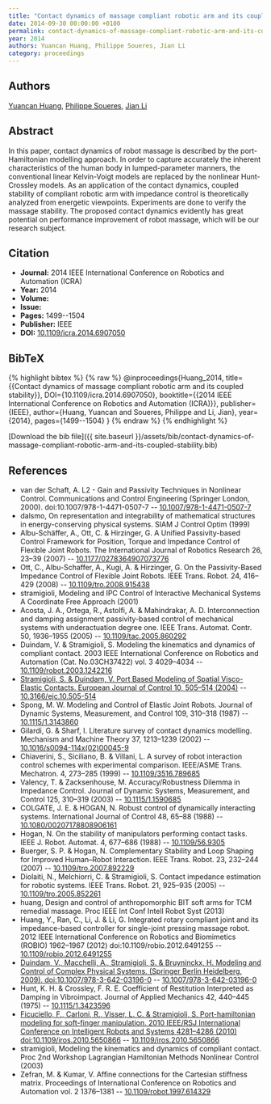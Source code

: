 ```yaml
---
title: "Contact dynamics of massage compliant robotic arm and its coupled stability"
date: 2014-09-30 00:00:00 +0100
permalink: contact-dynamics-of-massage-compliant-robotic-arm-and-its-coupled-stability
year: 2014
authors: Yuancan Huang, Philippe Soueres, Jian Li
category: proceedings
---
```

 
## Authors
[Yuancan Huang](authors/yuancan-huang), [Philippe Soueres](authors/philippe-soueres), [Jian Li](authors/jian-li)
 
## Abstract
In this paper, contact dynamics of robot massage is described by the port-Hamiltonian modelling approach. In order to capture accurately the inherent characteristics of the human body in lumped-parameter manners, the conventional linear Kelvin-Voigt models are replaced by the nonlinear Hunt-Crossley models. As an application of the contact dynamics, coupled stability of compliant robotic arm with impedance control is theoretically analyzed from energetic viewpoints. Experiments are done to verify the massage stability. The proposed contact dynamics evidently has great potential on performance improvement of robot massage, which will be our research subject.
 
## Citation
- **Journal:** 2014 IEEE International Conference on Robotics and Automation (ICRA)
- **Year:** 2014
- **Volume:** 
- **Issue:** 
- **Pages:** 1499--1504
- **Publisher:** IEEE
- **DOI:** [10.1109/icra.2014.6907050](https://doi.org/10.1109/icra.2014.6907050)
 
## BibTeX
{% highlight bibtex %}
{% raw %}
@inproceedings{Huang_2014,
  title={{Contact dynamics of massage compliant robotic arm and its coupled stability}},
  DOI={10.1109/icra.2014.6907050},
  booktitle={{2014 IEEE International Conference on Robotics and Automation (ICRA)}},
  publisher={IEEE},
  author={Huang, Yuancan and Soueres, Philippe and Li, Jian},
  year={2014},
  pages={1499--1504}
}
{% endraw %}
{% endhighlight %}
 
[Download the bib file]({{ site.baseurl }}/assets/bib/contact-dynamics-of-massage-compliant-robotic-arm-and-its-coupled-stability.bib)
 
## References
- van der Schaft, A. L2 - Gain and Passivity Techniques in Nonlinear Control. Communications and Control Engineering (Springer London, 2000). doi:10.1007/978-1-4471-0507-7 -- [10.1007/978-1-4471-0507-7](https://doi.org/10.1007/978-1-4471-0507-7)
- dalsmo, On representation and integrability of mathematical structures in energy-conserving physical systems. SIAM J Control Optim (1999)
- Albu-Schäffer, A., Ott, C. & Hirzinger, G. A Unified Passivity-based Control Framework for Position, Torque and                 Impedance Control of Flexible Joint Robots. The International Journal of Robotics Research 26, 23–39 (2007) -- [10.1177/0278364907073776](https://doi.org/10.1177/0278364907073776)
- Ott, C., Albu-Schaffer, A., Kugi, A. & Hirzinger, G. On the Passivity-Based Impedance Control of Flexible Joint Robots. IEEE Trans. Robot. 24, 416–429 (2008) -- [10.1109/tro.2008.915438](https://doi.org/10.1109/tro.2008.915438)
- stramigioli, Modeling and IPC Control of Interactive Mechanical Systems A Coordinate Free Approach (2001)
- Acosta, J. A., Ortega, R., Astolfi, A. & Mahindrakar, A. D. Interconnection and damping assignment passivity-based control of mechanical systems with underactuation degree one. IEEE Trans. Automat. Contr. 50, 1936–1955 (2005) -- [10.1109/tac.2005.860292](https://doi.org/10.1109/tac.2005.860292)
- Duindam, V. & Stramigioli, S. Modeling the kinematics and dynamics of compliant contact. 2003 IEEE International Conference on Robotics and Automation (Cat. No.03CH37422) vol. 3 4029–4034 -- [10.1109/robot.2003.1242216](https://doi.org/10.1109/robot.2003.1242216)
- [Stramigioli, S. & Duindam, V. Port Based Modeling of Spatial Visco-Elastic Contacts. European Journal of Control 10, 505–514 (2004)](port-based-modeling-of-spatial-visco-elastic-contacts) -- [10.3166/ejc.10.505-514](https://doi.org/10.3166/ejc.10.505-514)
- Spong, M. W. Modeling and Control of Elastic Joint Robots. Journal of Dynamic Systems, Measurement, and Control 109, 310–318 (1987) -- [10.1115/1.3143860](https://doi.org/10.1115/1.3143860)
- Gilardi, G. & Sharf, I. Literature survey of contact dynamics modelling. Mechanism and Machine Theory 37, 1213–1239 (2002) -- [10.1016/s0094-114x(02)00045-9](https://doi.org/10.1016/s0094-114x(02)00045-9)
- Chiaverini, S., Siciliano, B. & Villani, L. A survey of robot interaction control schemes with experimental comparison. IEEE/ASME Trans. Mechatron. 4, 273–285 (1999) -- [10.1109/3516.789685](https://doi.org/10.1109/3516.789685)
- Valency, T. & Zacksenhouse, M. Accuracy/Robustness Dilemma in Impedance Control. Journal of Dynamic Systems, Measurement, and Control 125, 310–319 (2003) -- [10.1115/1.1590685](https://doi.org/10.1115/1.1590685)
- COLGATE, J. E. & HOGAN, N. Robust control of dynamically interacting systems. International Journal of Control 48, 65–88 (1988) -- [10.1080/00207178808906161](https://doi.org/10.1080/00207178808906161)
- Hogan, N. On the stability of manipulators performing contact tasks. IEEE J. Robot. Automat. 4, 677–686 (1988) -- [10.1109/56.9305](https://doi.org/10.1109/56.9305)
- Buerger, S. P. & Hogan, N. Complementary Stability and Loop Shaping for Improved Human–Robot Interaction. IEEE Trans. Robot. 23, 232–244 (2007) -- [10.1109/tro.2007.892229](https://doi.org/10.1109/tro.2007.892229)
- Diolaiti, N., Melchiorri, C. & Stramigioli, S. Contact impedance estimation for robotic systems. IEEE Trans. Robot. 21, 925–935 (2005) -- [10.1109/tro.2005.852261](https://doi.org/10.1109/tro.2005.852261)
- huang, Design and control of anthropomorphic BIT soft arms for TCM remedial massage. Proc IEEE Int Conf Intell Robot Syst (2013)
- Huang, Y., Ran, C., Li, J. & Li, G. Integrated rotary compliant joint and its impedance-based controller for single-joint pressing massage robot. 2012 IEEE International Conference on Robotics and Biomimetics (ROBIO) 1962–1967 (2012) doi:10.1109/robio.2012.6491255 -- [10.1109/robio.2012.6491255](https://doi.org/10.1109/robio.2012.6491255)
- [Duindam, V., Macchelli, A., Stramigioli, S. & Bruyninckx, H. Modeling and Control of Complex Physical Systems. (Springer Berlin Heidelberg, 2009). doi:10.1007/978-3-642-03196-0](modeling-and-control-of-complex-physical-systems) -- [10.1007/978-3-642-03196-0](https://doi.org/10.1007/978-3-642-03196-0)
- Hunt, K. H. & Crossley, F. R. E. Coefficient of Restitution Interpreted as Damping in Vibroimpact. Journal of Applied Mechanics 42, 440–445 (1975) -- [10.1115/1.3423596](https://doi.org/10.1115/1.3423596)
- [Ficuciello, F., Carloni, R., Visser, L. C. & Stramigioli, S. Port-hamiltonian modeling for soft-finger manipulation. 2010 IEEE/RSJ International Conference on Intelligent Robots and Systems 4281–4286 (2010) doi:10.1109/iros.2010.5650866](port-hamiltonian-modeling-for-soft-finger-manipulation) -- [10.1109/iros.2010.5650866](https://doi.org/10.1109/iros.2010.5650866)
- stramigioli, Modeling the kinematics and dynamics of compliant contact. Proc 2nd Workshop Lagrangian Hamiltonian Methods Nonlinear Control (2003)
- Zefran, M. & Kumar, V. Affine connections for the Cartesian stiffness matrix. Proceedings of International Conference on Robotics and Automation vol. 2 1376–1381 -- [10.1109/robot.1997.614329](https://doi.org/10.1109/robot.1997.614329)

